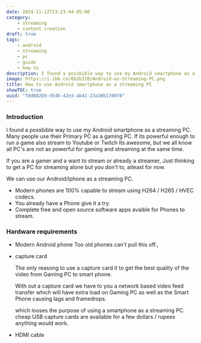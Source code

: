 ```yaml
---
date: 2024-11-12T23:23:44-05:00
category:
    - streaming
    - content creation
draft: true
tags: 
    - android
    - streaming
    - pc
    - guide
    - how to
description: I found a possbible way to use my Android smartphone as a streaming PC. I will write about it here.
image: https://i.ibb.co/0b2b1tB/Android-as-Streaming-PC.png
title: How to use Android smartphone as a streaming PC
showTOC: true
uuid: "fdd682b9-d546-42e3-ab41-23a30b170078"
---
```


### Introduction

I found a possbible way to use my Android smartphone as a streaming PC. Many people use their Primary PC as a gaming PC. If its powerful enough to run a game also stream to Youtube or Twitch Its awesome, but we all know all PC's are not as powerful for gaming and streaming at the same time. 

If you are a gamer and a want to stream or already a streamer, Just thinking to get a PC for streaming alone but you don't to, atleast for now. 

We can use our Android/Iphone as a streaming PC. 

- Modern phones are 100% capable to stream using H264 / H265 / HVEC codecs.
- You already have a Phone give it a try. 
- Complete free and open source software apps avaible for Phones to stream. 

### Hardware requirements

- Modern Android phone 
  Too old phones can't pull this off., 

- capture card
    
    The only reasong to use a capture card it to get the best quality of the video from Gaming PC to smart phone.

    With out a capture card we have to you a network based video feed transfer which will have extra load on Gaming PC as well as the Smart Phone causing lags and framedrops.

    which looses the purpose of using a smartphone as a streaming PC.
    cheap USB capture cards are available for a few dollars / rupees anything would work.

- HDMI cable 
